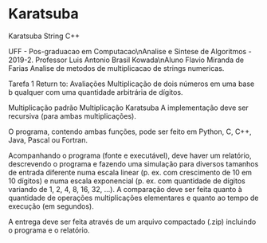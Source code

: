 # Karatsuba
 Karatsuba String C++

UFF - Pos-graduacao em Computacao\nAnalise e Sintese de Algoritmos - 2019-2.
Professor Luis Antonio Brasil Kowada\nAluno Flavio Miranda de Farias
Analise de metodos de multiplicacao de strings numericas.

Tarefa 1
Return to: Avaliações
Multiplicação de dois números em uma base b qualquer com uma quantidade arbitrária de dígitos.

Multiplicação padrão
Multiplicação Karatsuba
A implementação deve ser recursiva (para ambas multiplicações).

O programa, contendo ambas funções, pode ser feito em Python, C, C++, Java, Pascal ou Fortran.

Acompanhando o programa (fonte e executável), deve haver um relatório, descrevendo o programa e fazendo uma simulação para diversos tamanhos de entrada diferente numa escala linear (p. ex. com crescimento de 10 em 10 dígitos) e numa escala exponencial (p. ex. com quantidade de dígitos variando de 1, 2, 4, 8, 16, 32, ...). A comparação deve ser feita quanto à quantidade de operações multiplicações elementares e quanto ao tempo de execução (em segundos).

A entrega deve ser feita através de um arquivo compactado (.zip) incluindo o programa e o relatório.
